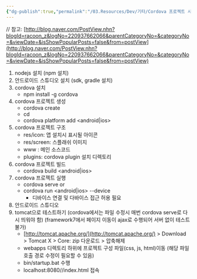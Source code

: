 ```yaml
---
{"dg-publish":true,"permalink":"/03.Resources/Dev/기타/Cordova 프로젝트 시작하기/","tags":["dev"],"noteIcon":""}
---
```



// 참고: [http://blog.naver.com/PostView.nhn?blogId=racoon_z&logNo=220937662066&parentCategoryNo=&categoryNo=&viewDate=&isShowPopularPosts=false&from=postView](http://blog.naver.com/PostView.nhn?blogId=racoon_z&logNo=220937662066&parentCategoryNo=&categoryNo=&viewDate=&isShowPopularPosts=false&from=postView)

1. nodejs 설치 (npm 설치)
2. 안드로이드 스튜디오 설치 (sdk, gradle 설치)
3. cordova 설치
    - npm install -g cordova
4. cordova 프로젝트 생성
    - cordova create <DirectoryName> <PackageName> <ProjectName>
    - cd <Directoryname>
    - cordova platform add <android|ios>
5. cordova 프로젝트 구조
    - res/icon: 앱 설치시 표시될 아이콘
    - res/screen: 스플래쉬 이미지
    - www : 메인 소스코드
    - plugins: cordova plugin 설치 디렉토리
6. cordova 프로젝트 빌드
    - cordova build <android|ios>
7. cordova 프로젝트 실행
    - cordova serve
    or
    - cordova run <android|ios> --device
        - 디바이스 연결 및 다바이스 접근 허용 필요
8. 안드로이드 스튜디오
9. tomcat으로 테스트하기
(cordova에서는 파일 수정시 매번 cordova serve로 다시 띄워야 함)
(framework7에서 페이지 이동이 ajax로 수행되어 서버 없이 테스트 불가)
    - [http://tomcat.apache.org/](http://tomcat.apache.org/) > Download > Tomcat X > Core: zip 다운로드 > 압축해제
    - webapps 디렉토리 하위에 프로젝트 구성 파일(css, js, html)이동 (해당 파일 호출 경로 수정이 필요할 수 있음)
    - bin/startup.bat 수행
    - localhost:8080/<AppName>/index.html 접속